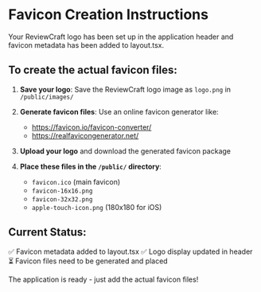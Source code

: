 # Favicon Creation Instructions

Your ReviewCraft logo has been set up in the application header and favicon metadata has been added to layout.tsx.

## To create the actual favicon files:

1. **Save your logo**: Save the ReviewCraft logo image as `logo.png` in `/public/images/`

2. **Generate favicon files**: Use an online favicon generator like:

   - https://favicon.io/favicon-converter/
   - https://realfavicongenerator.net/

3. **Upload your logo** and download the generated favicon package

4. **Place these files in the `/public/` directory**:
   - `favicon.ico` (main favicon)
   - `favicon-16x16.png`
   - `favicon-32x32.png`
   - `apple-touch-icon.png` (180x180 for iOS)

## Current Status:

✅ Favicon metadata added to layout.tsx
✅ Logo display updated in header
⏳ Favicon files need to be generated and placed

The application is ready - just add the actual favicon files!
